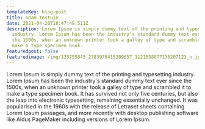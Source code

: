 ```yaml
---
templateKey: blog-post
title: adam testuje
date: 2021-04-20T18:47:49.511Z
description: Lorem Ipsum is simply dummy text of the printing and typesetting
  industry. Lorem Ipsum has been the industry's standard dummy text ever since
  the 1500s, when an unknown printer took a galley of type and scrambled it to
  make a type specimen book.
featuredpost: false
featuredimage: /img/135755845_2783976415209657_1121638877136207123_n.jpg
---
```

Lorem Ipsum is simply dummy text of the printing and typesetting industry. Lorem Ipsum has been the industry's standard dummy text ever since the 1500s, when an unknown printer took a galley of type and scrambled it to make a type specimen book. It has survived not only five centuries, but also the leap into electronic typesetting, remaining essentially unchanged. It was popularised in the 1960s with the release of Letraset sheets containing Lorem Ipsum passages, and more recently with desktop publishing software like Aldus PageMaker including versions of Lorem Ipsum.